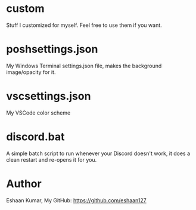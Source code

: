# custom
Stuff I customized for myself. Feel free to use them if you want.

# poshsettings.json
My Windows Terminal settings.json file, makes the background image/opacity for it.

# vscsettings.json
My VSCode color scheme

# discord.bat
A simple batch script to run whenever your Discord doesn't work, it does a clean restart and re-opens it for you.

# Author
Eshaan Kumar,
My GitHub: https://github.com/eshaan127
